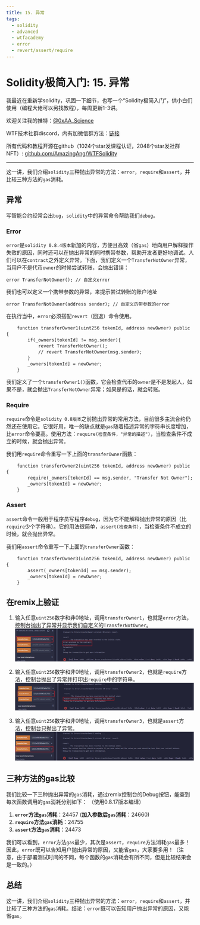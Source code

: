 ```yaml
---
title: 15. 异常
tags:
  - solidity
  - advanced
  - wtfacademy
  - error
  - revert/assert/require
---
```


# Solidity极简入门: 15. 异常

我最近在重新学solidity，巩固一下细节，也写一个“Solidity极简入门”，供小白们使用（编程大佬可以另找教程），每周更新1-3讲。

欢迎关注我的推特：[@0xAA_Science](https://twitter.com/0xAA_Science)

WTF技术社群discord，内有加微信群方法：[链接](https://discord.gg/5akcruXrsk)

所有代码和教程开源在github（1024个star发课程认证，2048个star发社群NFT）: [github.com/AmazingAng/WTFSolidity](https://github.com/AmazingAng/WTFSolidity)

-----

这一讲，我们介绍`solidity`三种抛出异常的方法：`error`，`require`和`assert`，并比较三种方法的`gas`消耗。

## 异常
写智能合约经常会出`bug`，`solidity`中的异常命令帮助我们`debug`。

### Error
`error`是`solidity 0.8.4版本`新加的内容，方便且高效（省`gas`）地向用户解释操作失败的原因，同时还可以在抛出异常的同时携带参数，帮助开发者更好地调试。人们可以在`contract`之外定义异常。下面，我们定义一个`TransferNotOwner`异常，当用户不是代币`owner`的时候尝试转账，会抛出错误：
```solidity
error TransferNotOwner(); // 自定义error
```
我们也可以定义一个携带参数的异常，来提示尝试转账的账户地址
```solidity
error TransferNotOwner(address sender); // 自定义的带参数的error
```

在执行当中，`error`必须搭配`revert`（回退）命令使用。
```solidity
    function transferOwner1(uint256 tokenId, address newOwner) public {
        if(_owners[tokenId] != msg.sender){
            revert TransferNotOwner();
            // revert TransferNotOwner(msg.sender);
        }
        _owners[tokenId] = newOwner;
    }
```
我们定义了一个`transferOwner1()`函数，它会检查代币的`owner`是不是发起人，如果不是，就会抛出`TransferNotOwner`异常；如果是的话，就会转账。

### Require
`require`命令是`solidity 0.8版本`之前抛出异常的常用方法，目前很多主流合约仍然还在使用它。它很好用，唯一的缺点就是`gas`随着描述异常的字符串长度增加，比`error`命令要高。使用方法：`require(检查条件，"异常的描述")`，当检查条件不成立的时候，就会抛出异常。

我们用`require`命令重写一下上面的`transferOwner`函数：
```solidity
    function transferOwner2(uint256 tokenId, address newOwner) public {
        require(_owners[tokenId] == msg.sender, "Transfer Not Owner");
        _owners[tokenId] = newOwner;
    }
```

### Assert
`assert`命令一般用于程序员写程序`debug`，因为它不能解释抛出异常的原因（比`require`少个字符串）。它的用法很简单，`assert(检查条件）`，当检查条件不成立的时候，就会抛出异常。

我们用`assert`命令重写一下上面的`transferOwner`函数：
```solidity
    function transferOwner3(uint256 tokenId, address newOwner) public {
        assert(_owners[tokenId] == msg.sender);
        _owners[tokenId] = newOwner;
    }
```

## 在remix上验证
   
1. 输入任意`uint256`数字和非0地址，调用`transferOwner1`，也就是`error`方法，控制台抛出了异常并显示我们自定义的`TransferNotOwner`。
   ![15 1.png](./img/15-1.png)
   
2. 输入任意`uint256`数字和非0地址，调用`transferOwner2`，也就是`require`方法，控制台抛出了异常并打印出`require`中的字符串。
   ![15 2.png](./img/15-2.png)
   
3. 输入任意`uint256`数字和非0地址，调用`transferOwner3`，也就是`assert`方法，控制台只抛出了异常。
   ![15 3.png](./img/15-3.png)
   

## 三种方法的gas比较
我们比较一下三种抛出异常的`gas`消耗，通过remix控制台的Debug按钮，能查到每次函数调用的`gas`消耗分别如下：
（使用0.8.17版本编译）

1. **`error`方法`gas`消耗**：24457  (**加入参数后`gas`消耗**：24660)
2. **`require`方法`gas`消耗**：24755
3. **`assert`方法`gas`消耗**：24473

我们可以看到，`error`方法`gas`最少，其次是`assert`，`require`方法消耗`gas`最多！因此，`error`既可以告知用户抛出异常的原因，又能省`gas`，大家要多用！（注意，由于部署测试时间的不同，每个函数的`gas`消耗会有所不同，但是比较结果会是一致的。）

## 总结
这一讲，我们介绍`solidity`三种抛出异常的方法：`error`，`require`和`assert`，并比较了三种方法的`gas`消耗。结论：`error`既可以告知用户抛出异常的原因，又能省`gas`。

